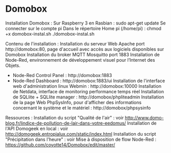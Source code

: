 # Domobox

Installation Domobox :
Sur Raspberry 3 en Rasbian :
sudo apt-get update
Se connecter sur le compte pi
Dans le répertoire Home pi (/home/pi) :
 chmod +x domobox-instal.sh 
 ./domobox-instal.sh 

Contenu de l'installation :
Installation du serveur Web  Apache port http://domobox:80, page d'accueil avec accès aux logiciels disponibles sur Domobox
Installation du broker MQTT Mosquitto port 1883
Installation de Node-Red, environnement de développement visuel pour l’Internet des Objets. 
- Node-Red Control Panel : http://domobox:1883
- Node-Red Dashboard : http://domobox:1883/ui
Installation de l'interface web d'administration linux Webmin : http://domobox:10000
Installation de Netdata, interface de monitoring performance temps réel
Installation de SQLlite + SQLlite manager : http://domobox/phpliteadmin
Installation de la page Web PhpSysInfo, pour d'afficher des informations concernant le système et le matériel : http://domobox/phpsysinfo

Ressources :
Installation du script "Qualité de l'air" : voir http://www.domo-blog.fr/lindice-de-pollution-de-lair-dans-votre-eedomus/
Installation de l'API Domogeek en local : voir http://domogeek.entropialux.com/static/index.html
Installation du script "Précipitation dans l'heure" : voir 
Mise à disposition de flow Node-Red : https://github.com/coyotte14/Domobox/edit/master/

